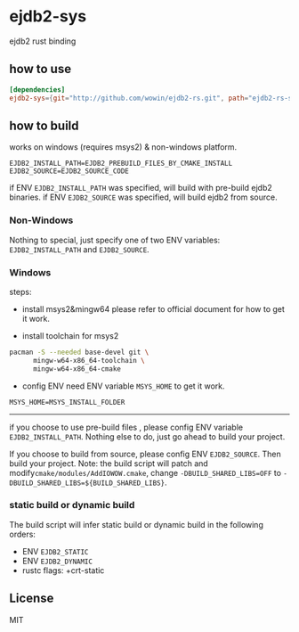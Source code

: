 # ejdb2-sys
ejdb2 rust binding


## how to use
```toml
[dependencies]
ejdb2-sys={git="http://github.com/wowin/ejdb2-rs.git", path="ejdb2-rs-sys"}
```

## how to build

works on windows (requires msys2) & non-windows platform.

```
EJDB2_INSTALL_PATH=EJDB2_PREBUILD_FILES_BY_CMAKE_INSTALL
EJDB2_SOURCE=EJDB2_SOURCE_CODE
```

if ENV `EJDB2_INSTALL_PATH` was specified, will build with pre-build ejdb2 binaries.
if ENV `EJDB2_SOURCE` was specified, will build ejdb2 from source.

### Non-Windows

 Nothing to special, just specify one of two ENV variables: `EJDB2_INSTALL_PATH`  and `EJDB2_SOURCE`.

###  Windows

steps:
- install msys2&mingw64
please refer to official document for how to get it work.

- install toolchain for msys2
```sh
pacman -S --needed base-devel git \
      mingw-w64-x86_64-toolchain \
      mingw-w64-x86_64-cmake
```

- config ENV
need ENV variable `MSYS_HOME` to get it work.
```
MSYS_HOME=MSYS_INSTALL_FOLDER
```

---

if you choose to use pre-build files , please config ENV variable `EJDB2_INSTALL_PATH`.  Nothing else to do, just go ahead to build your project.

If you choose to build from source, please config ENV `EJDB2_SOURCE`. Then build your project. Note: the build script will patch and modify`cmake/modules/AddIOWOW.cmake`, change `-DBUILD_SHARED_LIBS=OFF` to `-DBUILD_SHARED_LIBS=${BUILD_SHARED_LIBS}`.

### static build or dynamic build
The build script will infer static build or dynamic build in the following orders:
 - ENV `EJDB2_STATIC`
 - ENV `EJDB2_DYNAMIC`
 - rustc flags: +crt-static


## License
MIT
